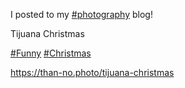 I posted to my [\#<span>photography</span>](https://social.lol/tags/photography) blog!

Tijuana Christmas

[\#<span>Funny</span>](https://social.lol/tags/Funny) [\#<span>Christmas</span>](https://social.lol/tags/Christmas)

[<span class="invisible">https://</span><span class="ellipsis">than-no.photo/tijuana-christma</span><span class="invisible">s</span>](https://than-no.photo/tijuana-christmas)